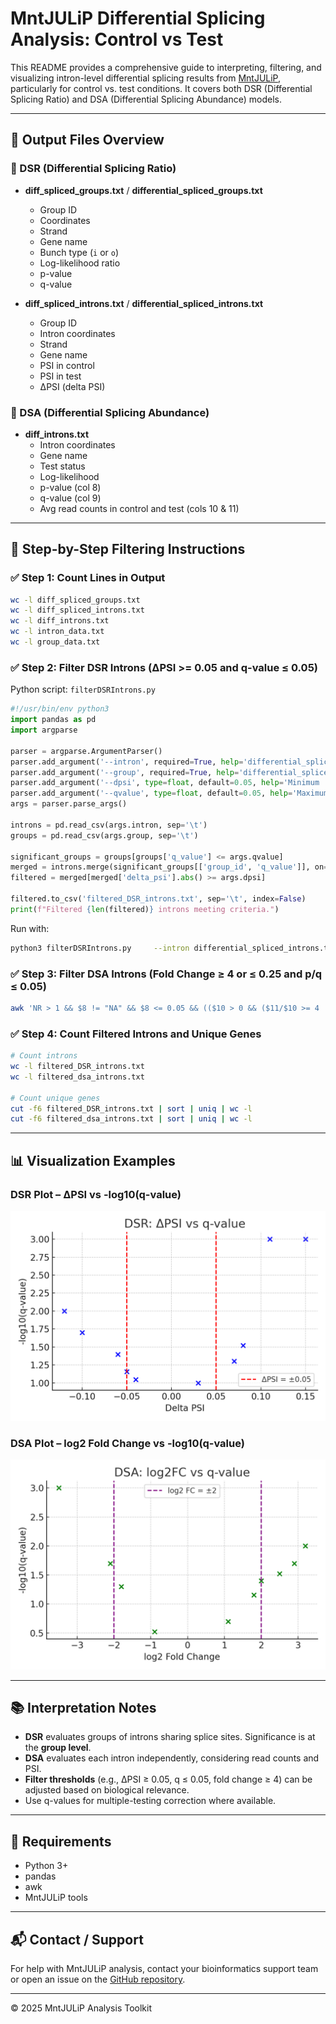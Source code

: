 
# MntJULiP Differential Splicing Analysis: Control vs Test

This README provides a comprehensive guide to interpreting, filtering, and visualizing intron-level differential splicing results from [MntJULiP](https://github.com/lingolab/MntJULiP), particularly for control vs. test conditions. It covers both DSR (Differential Splicing Ratio) and DSA (Differential Splicing Abundance) models.

---

## 📁 Output Files Overview

### 🧬 DSR (Differential Splicing Ratio)

- **diff_spliced_groups.txt** / **differential_spliced_groups.txt**  
  - Group ID
  - Coordinates
  - Strand
  - Gene name
  - Bunch type (`i` or `o`)
  - Log-likelihood ratio
  - p-value
  - q-value

- **diff_spliced_introns.txt** / **differential_spliced_introns.txt**  
  - Group ID
  - Intron coordinates
  - Strand
  - Gene name
  - PSI in control
  - PSI in test
  - ΔPSI (delta PSI)

### 🔬 DSA (Differential Splicing Abundance)

- **diff_introns.txt**  
  - Intron coordinates
  - Gene name
  - Test status
  - Log-likelihood
  - p-value (col 8)
  - q-value (col 9)
  - Avg read counts in control and test (cols 10 & 11)

---

## 🧪 Step-by-Step Filtering Instructions

### ✅ Step 1: Count Lines in Output

```bash
wc -l diff_spliced_groups.txt
wc -l diff_spliced_introns.txt
wc -l diff_introns.txt
wc -l intron_data.txt
wc -l group_data.txt
```

### ✅ Step 2: Filter DSR Introns (ΔPSI >= 0.05 and q-value ≤ 0.05)

Python script: `filterDSRIntrons.py`

```python
#!/usr/bin/env python3
import pandas as pd
import argparse

parser = argparse.ArgumentParser()
parser.add_argument('--intron', required=True, help='differential_spliced_introns.txt')
parser.add_argument('--group', required=True, help='differential_spliced_groups.txt')
parser.add_argument('--dpsi', type=float, default=0.05, help='Minimum |delta PSI| threshold')
parser.add_argument('--qvalue', type=float, default=0.05, help='Maximum q-value threshold')
args = parser.parse_args()

introns = pd.read_csv(args.intron, sep='\t')
groups = pd.read_csv(args.group, sep='\t')

significant_groups = groups[groups['q_value'] <= args.qvalue]
merged = introns.merge(significant_groups[['group_id', 'q_value']], on='group_id')
filtered = merged[merged['delta_psi'].abs() >= args.dpsi]

filtered.to_csv('filtered_DSR_introns.txt', sep='\t', index=False)
print(f"Filtered {len(filtered)} introns meeting criteria.")
```

Run with:

```bash
python3 filterDSRIntrons.py     --intron differential_spliced_introns.txt     --group differential_spliced_groups.txt     --dpsi 0.05     --qvalue 0.05
```

### ✅ Step 3: Filter DSA Introns (Fold Change ≥ 4 or ≤ 0.25 and p/q ≤ 0.05)

```bash
awk 'NR > 1 && $8 != "NA" && $8 <= 0.05 && (($10 > 0 && ($11/$10 >= 4 || $11/$10 <= 0.25)) || ($11 > 0 && ($10/$11 >= 4 || $10/$11 <= 0.25)))' diff_introns.txt > filtered_dsa_introns.txt
```

### ✅ Step 4: Count Filtered Introns and Unique Genes

```bash
# Count introns
wc -l filtered_DSR_introns.txt
wc -l filtered_dsa_introns.txt

# Count unique genes
cut -f6 filtered_DSR_introns.txt | sort | uniq | wc -l
cut -f6 filtered_dsa_introns.txt | sort | uniq | wc -l
```

---

## 📊 Visualization Examples

### DSR Plot – ΔPSI vs -log10(q-value)

![DSR ΔPSI vs q-value](plot_dsr_delta_psi_vs_qvalue.png)

### DSA Plot – log2 Fold Change vs -log10(q-value)

![DSA log2FC vs q-value](plot_dsa_log2fc_vs_qvalue.png)

---

## 📚 Interpretation Notes

- **DSR** evaluates groups of introns sharing splice sites. Significance is at the **group level**.
- **DSA** evaluates each intron independently, considering read counts and PSI.
- **Filter thresholds** (e.g., ΔPSI ≥ 0.05, q ≤ 0.05, fold change ≥ 4) can be adjusted based on biological relevance.
- Use q-values for multiple-testing correction where available.

---

## 🧰 Requirements

- Python 3+
- pandas
- awk
- MntJULiP tools

---

## 📬 Contact / Support

For help with MntJULiP analysis, contact your bioinformatics support team or open an issue on the [GitHub repository](https://github.com/lingolab/MntJULiP).

---

© 2025 MntJULiP Analysis Toolkit
